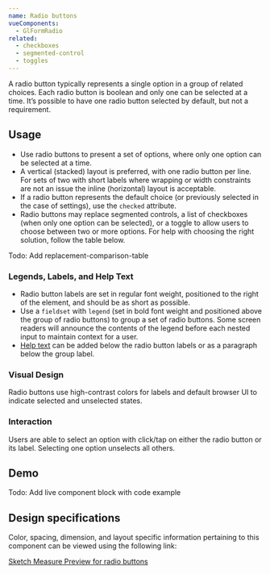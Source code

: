 ```yaml
---
name: Radio buttons
vueComponents:
  - GlFormRadio
related:
  - checkboxes
  - segmented-control
  - toggles
---
```


A radio button typically represents a single option in a group of related choices. Each radio button is boolean and only one can be selected at a time. It’s possible to have one radio button selected by default, but not a requirement.

## Usage

* Use radio buttons to present a set of options, where only one option can be selected at a time.
* A vertical (stacked) layout is preferred, with one radio button per line. For sets of two with short labels where wrapping or width constraints are not an issue the inline (horizontal) layout is acceptable.
* If a radio button represents the default choice (or previously selected in the case of settings), use the `checked` attribute.
* Radio buttons may replace segmented controls, a list of checkboxes (when only one option can be selected), or a toggle to allow users to choose between two or more options. For help with choosing the right solution, follow the table below.

Todo: Add replacement-comparison-table

### Legends, Labels, and Help Text
* Radio button labels are set in regular font weight, positioned to the right of the element, and should be as short as possible.
* Use a `fieldset` with `legend` (set in bold font weight and positioned above the group of radio buttons) to group a set of radio buttons. Some screen readers will announce the contents of the legend before each nested input to maintain context for a user.
* [Help text](/components/forms#help-text) can be added below the radio button labels or as a paragraph below the group label.

### Visual Design

Radio buttons use high-contrast colors for labels and default browser UI to indicate selected and unselected states.

### Interaction

Users are able to select an option with click/tap on either the radio button or its label. Selecting one option unselects all others.

## Demo

Todo: Add live component block with code example

## Design specifications

Color, spacing, dimension, and layout specific information pertaining to this component can be viewed using the following link:

[Sketch Measure Preview for radio buttons](https://gitlab-org.gitlab.io/gitlab-design/hosted/design-gitlab-specs/radiobuttons-spec-previews/)
